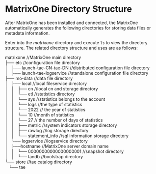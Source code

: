 # MatrixOne Directory Structure

After MatrixOne has been installed and connected, the MatrixOne automatically generates the following directories for storing data files or metadata information.

Enter into the *matrixone* directory and execute `ls` to view the directory structure. The related directory structure and uses are as follows:

matrixone    //MatrixOne main directory<br>
├── etc   //configuration file directory<br>
│   ├── launch-tae-CN-tae-DN  //distributed configuration file directory<br>
│   ├── launch-tae-logservice  //standalone configuration file directory<br>
├── mo-data  //data file directory<br>
│   ├── local   //local fileservice directory<br>
│   │   ├── cn //local cn and storage directory<br>
│   │   └── etl   //statistics directory<br>
│   │       └── sys //statistics belongs to the account<br>
│   │           └── logs //the type of statistics<br>
│   │               └── 2022 // the year of statistics<br>
│   │                   └── 10  //month of statistics<br>
│   │                       └── 27 // the number of days of statistics<br>
│   │                           ├── metric //system indicators storage directory<br>
│   │                           ├── rawlog //log storage directory<br>
│   │                           └── statement_info //sql information storage directory<br>
│   └── logservice  //logservice directory<br>
│       ├──hostname //MatrixOne server domain name<br>
│       │   └── 00000000000000000001 //snapshot directory<br>
│       │       └── tandb //bootstrap directory<br>
└── store //tae catalog directory<br>
    └── tae<br>
